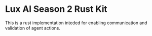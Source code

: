 # Lux AI Season 2 Rust Kit

This is a rust implementation inteded for enabling communication and validation
of agent actions.

